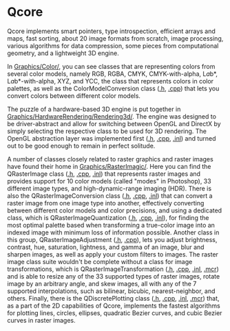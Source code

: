# Qcore

Qcore implements smart pointers, type introspection, efficient arrays and maps, fast sorting, about 20 image formats from scratch, image processing, various algorithms for data compression, some pieces from computational geometry, and a lightweight 3D engine.

In [Graphics/Color/](Qcore/Graphics/Color), you can see classes that are representing colors from several color models, namely RGB, RGBA, CMYK, CMYK-with-alpha, L*a*b*, L*a*b*-with-alpha, XYZ, and YCC, the class that represents colors in color palettes, as well as the ColorModelConversion class ([.h](Qcore/Graphics/Color/QColorModelConversion.h), [.cpp](Qcore/Graphics/Color/QColorModelConversion.cpp)) that lets you convert colors between different color models.

The puzzle of a hardware-based 3D engine is put together in [Graphics/HardwareRendering/Rendering3d/](Qcore/Graphics/HardwareRendering/Rendering3d). The engine was designed to be driver-abstract and allow for switching between OpenGL and DirectX by simply selecting the respective class to be used for 3D rendering. The OpenGL abstraction layer was implemented first ([.h](Qcore/Graphics/HardwareRendering/Rendering3d/OpenGL/QOpenGLRendering.h), [.cpp](Qcore/Graphics/HardwareRendering/Rendering3d/OpenGL/QOpenGLRendering.cpp), [.inl](Qcore/Graphics/HardwareRendering/Rendering3d/OpenGL/QOpenGLRendering.inl)) and turned out to be good enough to remain in perfect solitude.

A number of classes closely related to raster graphics and raster images have found their home in [Graphics/RasterImagic/](Qcore/Graphics/RasterImagic). Here you can find the QRasterImage class ([.h](Qcore/Graphics/RasterImagic/QRasterImage.h), [.cpp](Qcore/Graphics/RasterImagic/QRasterImage.cpp), [.inl](Qcore/Graphics/RasterImagic/QRasterImage.inl)) that represents raster images and provides support for 10 color models (called "modes" in Photoshop), 33 different image types, and high-dynamic-range imaging (HDR). There is also the QRasterImageConversion class ([.h](Qcore/Graphics/RasterImagic/QRasterImageConversion.h), [.cpp](Qcore/Graphics/RasterImagic/QRasterImageConversion.cpp), [.inl](Qcore/Graphics/RasterImagic/QRasterImageConversion.inl)) that can convert a raster image from one image type into another, effectively converting between different color models and color precisions, and using a dedicated class, which is QRasterImageQuantization ([.h](Qcore/Graphics/RasterImagic/QRasterImageQuantization.h), [.cpp](Qcore/Graphics/RasterImagic/QRasterImageQuantization.cpp), [.inl](Qcore/Graphics/RasterImagic/QRasterImageQuantization.inl)), for finding the most optimal palette based when transforming a true-color image into an indexed image with minimum loss of information possible. Another class in this group, QRasterImageAdjustment ([.h](Qcore/Graphics/RasterImagic/QRasterImageAdjustment.h), [.cpp](Qcore/Graphics/RasterImagic/QRasterImageAdjustment.cpp)), lets you adjust brightness, contrast, hue, saturation, lightness, and gamma of an image, blur and sharpen images, as well as apply your custom filters to images. The raster image class suite wouldn't be complete without a class for image transformations, which is QRasterImageTransformation ([.h](Qcore/Graphics/RasterImagic/QRasterImageTransformation.h), [.cpp](Qcore/Graphics/RasterImagic/QRasterImageTransformation.cpp), [.inl](Qcore/Graphics/RasterImagic/QRasterImageTransformation.inl), [.mcr](Qcore/Graphics/RasterImagic/QRasterImageTransformation.mcr)) and is able to resize any of the 33 supported types of raster images, rotate image by an arbitrary angle, and skew images, all with any of the 7 supported interpolations, such as bilinear, bicubic, nearest-neighbor, and others. Finally, there is the QDiscretePlotting class ([.h](Qcore/Graphics/RasterImagic/QDiscretePlotting.h), [.cpp](Qcore/Graphics/RasterImagic/QDiscretePlotting.cpp), [.inl](Qcore/Graphics/RasterImagic/QDiscretePlotting.inl), [.mcr](Qcore/Graphics/RasterImagic/QDiscretePlotting.mcr)) that, as a part of the 2D capabilities of Qcore, implements the fastest algorithms for plotting lines, circles, ellipses, quadratic Bezier curves, and cubic Bezier curves in raster images.


